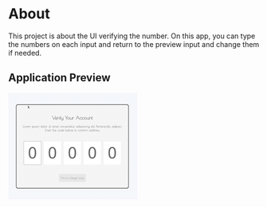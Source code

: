 # About

This project is about the UI verifying the number. On this app, you can type the numbers on each input and return to the preview input and change them if needed.

## Application Preview

![gif preview](assets/verify-number-ui.gif)